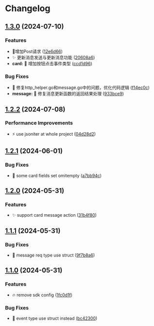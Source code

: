 # Changelog

## [1.3.0](https://github.com/Aimerny/kook-go/compare/v1.2.2...v1.3.0) (2024-07-10)


### Features

* :tada:增加Post请求 ([12e6d66](https://github.com/Aimerny/kook-go/commit/12e6d669e8a7db7a90d42ce169d96b7570418912))
* ✨ 更新消息发送与更新消息功能 ([20608a6](https://github.com/Aimerny/kook-go/commit/20608a65548861a75a7ab2a63fc6c9f3fa8044b9))
* **card:** 🔘 增加按钮点击事件类型 ([ccd1d96](https://github.com/Aimerny/kook-go/commit/ccd1d967489dcbed823276f2e9d10ff0d24d466e))


### Bug Fixes

* 🐛 修复http_helper.go和message.go中的问题，优化代码逻辑 ([f14ec0c](https://github.com/Aimerny/kook-go/commit/f14ec0c8624e538a2f0be20fcb63495ae1847a80))
* **message:** 🐛 修复消息更新函数的返回结果处理 ([933bce9](https://github.com/Aimerny/kook-go/commit/933bce933537c6f623973ac8009334ccf074e4af))

## [1.2.2](https://github.com/Aimerny/kook-go/compare/v1.2.1...v1.2.2) (2024-07-08)


### Performance Improvements

* :zap: use jsoniter at whole project ([04d28d2](https://github.com/Aimerny/kook-go/commit/04d28d298f375cf42e75827e27548af43dbd3cc9))

## [1.2.1](https://github.com/Aimerny/kook-go/compare/v1.2.0...v1.2.1) (2024-06-01)


### Bug Fixes

* :bug: some card fields set omitempty ([a7bb94c](https://github.com/Aimerny/kook-go/commit/a7bb94c1cc0628b58f57761fe4b69d98615c7df2))

## [1.2.0](https://github.com/Aimerny/kook-go/compare/v1.1.1...v1.2.0) (2024-05-31)


### Features

* :sparkles: support card message action ([31b4f80](https://github.com/Aimerny/kook-go/commit/31b4f8099ab65849cf28f1d67dc654c8f527dd82))

## [1.1.1](https://github.com/Aimerny/kook-go/compare/v1.1.0...v1.1.1) (2024-05-31)


### Bug Fixes

* :bug: message req type use struct ([9f7b8a6](https://github.com/Aimerny/kook-go/commit/9f7b8a6f1ac0e2ccb861ae0d1921ccaf4c889aa2))

## [1.1.0](https://github.com/Aimerny/kook-go/compare/v1.0.0...v1.1.0) (2024-05-31)


### Features

* :fire: remove sdk config ([1fc0d1f](https://github.com/Aimerny/kook-go/commit/1fc0d1f1a988a761903c968ffd1309bb454f077a))


### Bug Fixes

* :bug: event type use struct instead ([bc42300](https://github.com/Aimerny/kook-go/commit/bc42300de7e0927f20728d1826838bad66f4423a))
